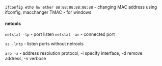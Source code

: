 ```ifconfig eth0 hw ether 88:88:88:88:88:88``` - changing MAC address using ifconfig, macchanger 
TMAC - for windows 

#### netools 
```netstat -lp``` - port listen
```netstat -an``` - connected port

```ss -lntp``` - listen ports without netrools 

```arp -a``` - address resolution protocol, -i specify interface, -d remove address, -v verbose

